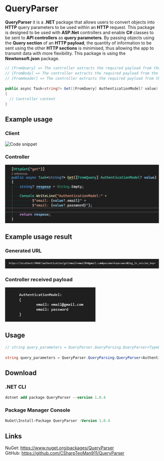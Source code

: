 # QueryParser

**QueryParser** it is a **.NET** package that allows users to convert objects into **HTTP** query parameters to be used within an **HTTP** request. This package is designed to be used with **ASP.Net** controllers and enable **C#** classes to be sent to **API controllers** as **query parameters**. By passing objects using the **Query section** of an **HTTP payload**, the quantity of information to be sent using the other **HTTP sections** is minimised, thus allowing the app to transmit data with more flexibility. This package is using the **Newtonsoft.json** package.
```cs
// [FromQuery] => The controller extracts the required payload from the url query parameters
// [FromBody] => The controller extracts the required payload from the HTTP payload Body section
// [FromHeader] => The controller extracts the required payload from the HTTP payload Header section

public async Task<string?> Get([FromQuery] AuthenticationModel? value)
{
  // Controller content
}
``` 

## Example usage
### Client
![Code snippet](https://github.com/user-attachments/assets/bf3b91b0-b451-496a-966f-74672636f064)
### Controller
![GetAPI Example](https://raw.githubusercontent.com/CSharpTeoMan911/QueryParser/master/assets/images/Get%20API.png)


## Example usage result
### Generated URL
![QueryParser Result](https://raw.githubusercontent.com/CSharpTeoMan911/QueryParser/master/assets/images/QueryParser%20Result.png)
### Controller received payload
![Controller Result](https://raw.githubusercontent.com/CSharpTeoMan911/QueryParser/master/assets/images/Controller%20Result.png)


## Usage

```cs 
// string query_parameters = QueryParser.QueryParsing.QueryParser<TypeOfTheObjectToBeParsed>(object_to_be_parsed);

string query_parameters = QueryParser.QueryParsing.QueryParser<AuthenticationModel>(authentication);
```

## Download

### .NET CLI 
``` ps
dotnet add package QueryParser --version 1.0.4
```

### Package Manager Console
``` ps
NuGet\Install-Package QueryParser -Version 1.0.4
```

## Links
NuGet: https://www.nuget.org/packages/QueryParser
\
GitHub: https://github.com/CSharpTeoMan911/QueryParser
